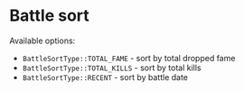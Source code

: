 # Battle sort

Available options:
 * `BattleSortType::TOTAL_FAME` - sort by total dropped fame
 * `BattleSortType::TOTAL_KILLS` - sort by total kills 
 * `BattleSortType::RECENT` - sort by battle date